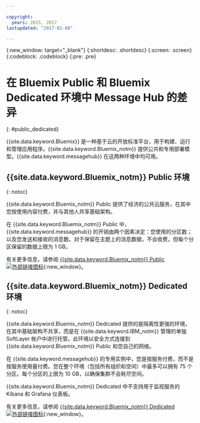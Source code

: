 ```yaml
---

copyright:
  years: 2015, 2017
lastupdated: "2017-02-08"

---
```


{:new_window: target="_blank"}
{:shortdesc: .shortdesc}
{:screen: .screen}
{:codeblock: .codeblock}
{:pre: .pre}

# 在 Bluemix Public 和 Bluemix Dedicated 环境中 Message Hub 的差异
{: #public_dedicated}

{{site.data.keyword.Bluemix}} 是一种基于云的开放标准平台，用于构建、运行和管理应用程序。{{site.data.keyword.Bluemix_notm}} 提供公共和专用部署模型。{{site.data.keyword.messagehub}} 在这两种环境中均可用。

## {{site.data.keyword.Bluemix_notm}} Public 环境
{: notoc}

{{site.data.keyword.Bluemix_notm}} Public 提供了经济的公共云服务，在其中您按使用内容付费，并与其他人共享基础架构。

在 {{site.data.keyword.Bluemix_notm}} Public 中，{{site.data.keyword.messagehub}} 的开销由两个因素决定：您使用的分区数；以及您发送和接收的消息数。对于保留在主题上的消息数据，不会收费，但每个分区保留的数据上限为 1 GB。

有关更多信息，请参阅 [{{site.data.keyword.Bluemix_notm}} Public ![外部链接图标](../../icons/launch-glyph.svg "外部链接图标")](https://www.ibm.com/cloud-computing/bluemix/public){:new_window}。


## {{site.data.keyword.Bluemix_notm}} Dedicated 环境
{: notoc}

{{site.data.keyword.Bluemix_notm}} Dedicated 提供的是隔离性更强的环境，在其中基础架构不共享，而是在 {{site.data.keyword.IBM_notm}} 管理的单独 SoftLayer 帐户中进行托管。此环境以安全方式连接到 {{site.data.keyword.Bluemix_notm}} Public 和您自己的网络。

在 {{site.data.keyword.messagehub}} 的专用实例中，您是按服务付费，而不是按服务使用量付费。您在整个环境（包括所有组织和空间）中最多可以拥有 75 个分区。每个分区的上限为 10 GB，以确保集群不会耗尽空间。

{{site.data.keyword.Bluemix_notm}} Dedicated 中不支持用于监视服务的 Kibana 和 Grafana 仪表板。

有关更多信息，请参阅 [{{site.data.keyword.Bluemix_notm}} Dedicated ![外部链接图标](../../icons/launch-glyph.svg "外部链接图标")](http://www.ibm.com/cloud-computing/bluemix/dedicated/){:new_window}。



